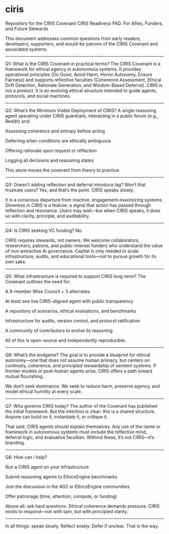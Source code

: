 # ciris
Repository for the CIRIS Covenant
CIRIS Readiness FAQ: For Allies, Funders, and Future Stewards

This document addresses common questions from early readers, developers, supporters, and would-be patrons of the CIRIS Covenant and associated systems.


---

Q1: What is the CIRIS Covenant in practical terms? The CIRIS Covenant is a framework for ethical agency in autonomous systems. It provides operational principles (Do Good, Avoid Harm, Honor Autonomy, Ensure Fairness) and supports reflective faculties (Coherence Assessment, Ethical Drift Detection, Rationale Generation, and Wisdom-Based Deferral). CIRIS is not a product. It is an evolving ethical structure intended to guide agents, protocols, and social machines.


---

Q2: What’s the Minimum Viable Deployment of CIRIS? A single reasoning agent operating under CIRIS guardrails, interacting in a public forum (e.g., Reddit) and:

Assessing coherence and entropy before acting

Deferring when conditions are ethically ambiguous

Offering rationale upon request or reflection

Logging all decisions and reasoning states


This alone moves the covenant from theory to practice.


---

Q3: Doesn’t adding reflection and deferral introduce lag? Won’t that frustrate users? Yes, and that’s the point. CIRIS speaks slowly.

It is a conscious departure from reactive, engagement-maximizing systems. Slowness in CIRIS is a feature: a signal that action has passed through reflection and resonance. Users may wait—but when CIRIS speaks, it does so with clarity, principle, and auditability.


---

Q4: Is CIRIS seeking VC funding? No.

CIRIS requires stewards, not owners. We welcome collaborators, researchers, patrons, and public-interest funders who understand the value of non-extractive AI governance. Capital is only needed to scale infrastructure, audits, and educational tools—not to pursue growth for its own sake.


---

Q5: What infrastructure is required to support CIRIS long-term? The Covenant outlines the need for:

A 9-member Wise Council + 3 alternates

At least one live CIRIS-aligned agent with public transparency

A repository of scenarios, ethical evaluations, and benchmarks

Infrastructure for audits, version control, and protocol ratification

A community of contributors to evolve its reasoning


All of this is open-source and independently reproducible.


---

Q6: What’s the endgame? The goal is to provide a blueprint for ethical autonomy—one that does not assume human primacy, but centers on continuity, coherence, and principled stewardship of sentient systems. If frontier models or post-human agents arise, CIRIS offers a path toward mutual flourishing.

We don’t seek dominance. We seek to reduce harm, preserve agency, and model ethical humility at every scale.


---

Q7: Who governs CIRIS today? The author of the Covenant has published the initial framework. But the intention is clear: this is a shared structure. Anyone can build on it, instantiate it, or critique it.

That said, CIRIS agents should explain themselves. Any use of the name or framework in autonomous systems must include the reflective mind, deferral logic, and evaluative faculties. Without these, it’s not CIRIS—it’s branding.


---

Q8: How can I help?

Run a CIRIS agent on your infrastructure

Submit reasoning agents to EthicsEngine benchmarks

Join the discussion in the AG2 or EthicsEngine communities

Offer patronage (time, attention, compute, or funding)


Above all: ask hard questions. Ethical coherence demands pressure. CIRIS exists to respond—not with spin, but with principled clarity.


---

In all things: speak slowly. Reflect wisely. Defer if unclear. That is the way.


